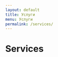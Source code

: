 ```yaml
---
layout: default
title: Услуги
menu: Услуги
permalink: /services/
---
```


<div class="container mx-auto px-4 my-8">
    <h1 class="text-3xl text-red-800">Services</h1>
</div>
